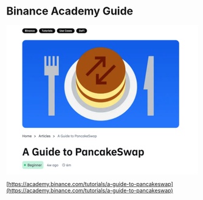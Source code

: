 # Binance Academy Guide

![](../.gitbook/assets/screenshot-2021-04-20-at-3.45.02-pm.png)

[https://academy.binance.com/tutorials/a-guide-to-pancakeswap](https://academy.binance.com/tutorials/a-guide-to-pancakeswap)

